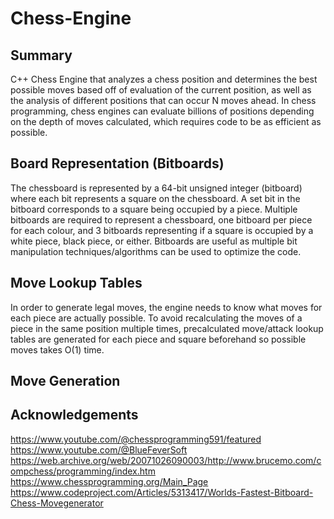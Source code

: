 # Chess-Engine

## Summary
C++ Chess Engine that analyzes a chess position and determines the best possible moves based off of evaluation of the current position, as well as the analysis of different positions that can occur N moves ahead. In chess programming, chess engines can evaluate billions of positions depending on the depth of moves calculated, which requires code to be as efficient as possible.

## Board Representation (Bitboards)
The chessboard is represented by a 64-bit unsigned integer (bitboard) where each bit represents a square on the chessboard. A set bit in the bitboard corresponds to a square being occupied by a piece. Multiple bitboards are required to represent a chessboard, one bitboard per piece for each colour, and 3 bitboards representing if a square is occupied by a white piece, black piece, or either. Bitboards are useful as multiple bit manipulation techniques/algorithms can be used to optimize the code.

## Move Lookup Tables
In order to generate legal moves, the engine needs to know what moves for each piece are actually possible. To avoid recalculating the moves of a piece in the same position multiple times, precalculated move/attack lookup tables are generated for each piece and square beforehand so possible moves takes O(1) time.

## Move Generation

## Acknowledgements
https://www.youtube.com/@chessprogramming591/featured
https://www.youtube.com/@BlueFeverSoft
https://web.archive.org/web/20071026090003/http://www.brucemo.com/compchess/programming/index.htm
https://www.chessprogramming.org/Main_Page
https://www.codeproject.com/Articles/5313417/Worlds-Fastest-Bitboard-Chess-Movegenerator
